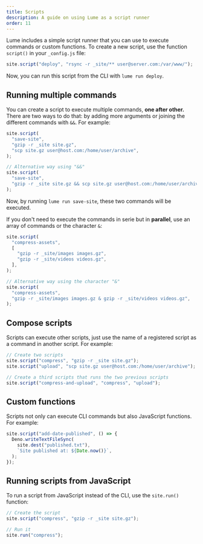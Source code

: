 ```yaml
---
title: Scripts
description: A guide on using Lume as a script runner
order: 11
---
```


Lume includes a simple script runner that you can use to execute commands or
custom functions. To create a new script, use the function `script()` in your
`_config.js` file:

```js
site.script("deploy", "rsync -r _site/** user@server.com:/var/www/");
```

Now, you can run this script from the CLI with `lume run deploy`.

## Running multiple commands

You can create a script to execute multiple commands, **one after other.** There
are two ways to do that: by adding more arguments or joining the different
commands with `&&`. For example:

```js
site.script(
  "save-site",
  "gzip -r _site site.gz",
  "scp site.gz user@host.com:/home/user/archive",
);

// Alternative way using "&&"
site.script(
  "save-site",
  "gzip -r _site site.gz && scp site.gz user@host.com:/home/user/archive",
);
```

Now, by running `lume run save-site`, these two commands will be executed.

If you don't need to execute the commands in serie but in **parallel**, use an
array of commands or the character `&`:

```js
site.script(
  "compress-assets",
  [
    "gzip -r _site/images images.gz",
    "gzip -r _site/videos videos.gz",
  ],
);

// Alternative way using the character "&"
site.script(
  "compress-assets",
  "gzip -r _site/images images.gz & gzip -r _site/videos videos.gz",
);
```

## Compose scripts

Scripts can execute other scripts, just use the name of a registered script as a
command in another script. For example:

```js
// Create two scripts
site.script("compress", "gzip -r _site site.gz");
site.script("upload", "scp site.gz user@host.com:/home/user/archive");

// Create a third scripts that runs the two previous scripts
site.script("compress-and-upload", "compress", "upload");
```

## Custom functions

Scripts not only can execute CLI commands but also JavaScript functions. For
example:

```js
site.script("add-date-published", () => {
  Deno.writeTextFileSync(
    site.dest("published.txt"),
    `Site published at: ${Date.now()}`,
  );
});
```

## Running scripts from JavaScript

To run a script from JavaScript instead of the CLI, use the `site.run()`
function:

```js
// Create the script
site.script("compress", "gzip -r _site site.gz");

// Run it
site.run("compress");
```
